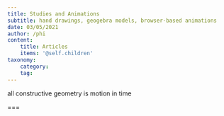 ```yaml
---
title: Studies and Animations
subtitle: hand drawings, geogebra models, browser-based animations
date: 03/05/2021
author: /phi
content:
    title: Articles
    items: '@self.children'
taxonomy:
    category: 
    tag: 
---
```


all constructive geometry is motion in time

===


